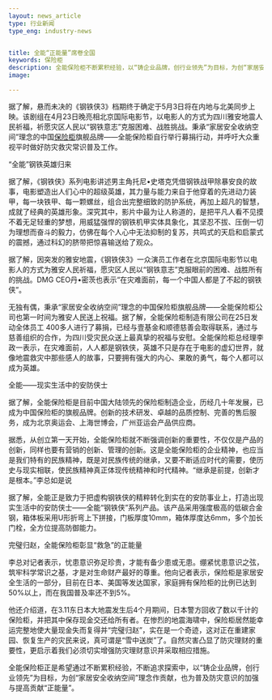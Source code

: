 ```yaml
---
layout: news_article
type: 行业新闻
type_eng: industry-news


title: 全能“正能量”席卷全国
keywords: 保险柜
description: 全能保险柜不断累积经验，以“铸企业品牌，创行业领先”为目标，为创“家居安全收纳空间”理念作贡献，也为普及防灾意识的加强与提高贡献“正能量”。
image: 

---
```

据了解，悬而未决的《钢铁侠3》档期终于确定于5月3日将在内地与北美同步上映。该剧组在4月23日晚亮相北京国际电影节，以电影人的方式为四川雅安地震人民祈福，祈愿灾区人民以“钢铁意志”克服困难、战胜挑战。秉承“家居安全收纳空间”理念的中国[保险柜](http://www.qnnsafe.com/)旗舰品牌——全能保险柜自行举行募捐行动，并呼吁大众重视平时做好防灾救灾常识普及工作。

“全能”钢铁英雄归来

据了解，《钢铁侠》系列电影讲述男主角托尼•史塔克凭借钢铁战甲除暴安良的故事，电影塑造出人们心中的超级英雄，其力量与能力来自于他穿着的先进动力装甲，每一块铁甲、每一颗螺丝，组合出完整细致的防护系统，再加上超凡的智慧，成就了经典的英雄形象。深究其中，影片中最为让人称道的，是把平凡人看不见摸不着无足轻重的梦想，用威猛强悍的钢铁机甲实体具象化，其坚忍不拔、压倒一切为理想而奋斗的毅力，仿佛在每个人心中无法抑制的复苏，共鸣式的天启和启蒙式的震撼，通过科幻的脐带把惊喜输送给了观众。

据了解，因突发的雅安地震，《钢铁侠3》一众演员工作者在北京国际电影节以电影人的方式为雅安人民祈福，愿灾区人民以“钢铁意志”克服眼前的困难、战胜所有的挑战。DMG CEO丹•密茨也表示“在灾难面前，每一个中国人都是了不起的钢铁侠”。

无独有偶，秉承“家居安全收纳空间”理念的中国保险柜旗舰品牌——全能保险柜公司也第一时间为雅安人民送上祝福。据了解，全能保险柜制造有限公司在25日发动全体员工 400多人进行了募捐，已经与壹基金和顺德慈善会取得联系，通过与慈善组织的合作，为四川受灾民众送上最真挚的祝福与安慰。全能保险柜总经理李政一表示，在灾难面前，人人都是钢铁侠，英雄不只是存在于电影的虚幻世界，就像地震救灾中那些感人的故事，只要拥有强大的内心、果敢的勇气，每个人都可以成为英雄。

全能——现实生活中的安防侠士

据了解，全能保险柜是目前中国大陆领先的保险柜制造企业，历经几十年发展，已成为中国保险柜的旗舰品牌。创新的技术研发、卓越的品质控制、完善的售后服务，成为北京奥运会、上海世博会，广州亚运会产品供应商。

据悉，从创立第一天开始，全能保险柜就不断强调创新的重要性，不仅仅是产品的创新，同样也要有营销的创新、管理的创新。这是全能保险柜的企业精神，也应当是我们特有的民族精神，既是对民族传统的继承，又要不断适应时代的需要，使历史与现实相联，使民族精神真正体现传统精神和时代精神。“继承是前提，创新才是根本。”李总如是说

据了解，全能正是致力于把虚构钢铁侠的精粹转化到实在的安防事业上，打造出现实生活中的安防侠士——全能“钢铁侠”系列产品。该产品采用强度极高的低碳合金钢，箱体板采用U形折弯上下拼接，门板厚度10mm，箱体厚度达6mm，多个加长门栓，全方位提高防御能力。

完璧归赵，全能保险柜彰显“救急”的正能量

李总对记者表示，忧患意识弥足珍贵，才能有备少患或无患。绷紧忧患意识之弦，筑牢科学常识之基，才是对生命财产最好的尊重。他向记者表示，保险柜是家居安全生活的一部分，目前在日本、美国等发达国家，家庭拥有保险柜的比例已达到50%以上，而在我国普及率还不到5%。

他还介绍道，在3.11东日本大地震发生后4个月期间，日本警方回收了数以千计的保险柜，并把其中保存现金交还给所有者。在惨烈的地震海啸中，保险柜居然能幸运完整地使大量现金失而复得并“完璧归赵”，实在是一个奇迹，这对正在重建家园、恢复生产的灾民来说，真可谓是“雪中送炭”了。自然灾害凸显了防灾理财的重要性，更启示着我们必须切实增强防灾理财意识并采取相应措施。

全能保险柜正是希望通过不断累积经验，不断追求探索中，以“铸企业品牌，创行业领先”为目标，为创“家居安全收纳空间”理念作贡献，也为普及防灾意识的加强与提高贡献“正能量”。
